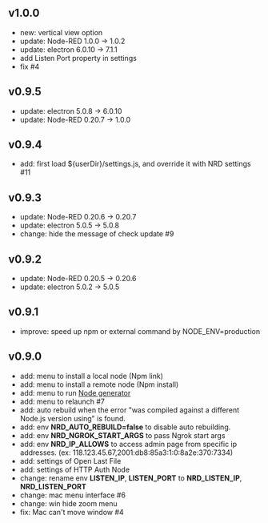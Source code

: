 ## v1.0.0
- new: vertical view option
- update: Node-RED 1.0.0 -> 1.0.2
- update: electron 6.0.10 -> 7.1.1
- add Listen Port property in settings
- fix #4

## v0.9.5
- update: electron 5.0.8 -> 6.0.10
- update: Node-RED 0.20.7 -> 1.0.0

## v0.9.4
- add: first load ${userDir}/settings.js, and override it with NRD settings #11

## v0.9.3
- update: Node-RED 0.20.6 -> 0.20.7
- update: electron 5.0.5 -> 5.0.8
- change: hide the message of check update #9

## v0.9.2
- update: Node-RED 0.20.5 -> 0.20.6
- update: electron 5.0.2 -> 5.0.5

## v0.9.1
- improve: speed up npm or external command by NODE_ENV=production

## v0.9.0
- add: menu to install a local node (Npm link)
- add: menu to install a remote node (Npm install)
- add: menu to run [Node generator](https://github.com/node-red/node-red-nodegen)
- add: menu to relaunch #7
- add: auto rebuild when the error "was compiled against a different Node.js version using" is found.
- add: env **NRD_AUTO_REBUILD=false** to disable auto rebuilding.
- add: env **NRD_NGROK_START_ARGS** to pass Ngrok start args
- add: env **NRD_IP_ALLOWS** to access admin page from specific ip addresses. (ex: 118.123.45.67,2001:db8:85a3:1:0:8a2e:370:7334)
- add: settings of Open Last File
- add: settings of HTTP Auth Node
- change: rename env **LISTEN_IP**, **LISTEN_PORT** to **NRD_LISTEN_IP**, **NRD_LISTEN_PORT**
- change: mac menu interface #6
- change: win hide zoom menu
- fix: Mac can't move window #4
